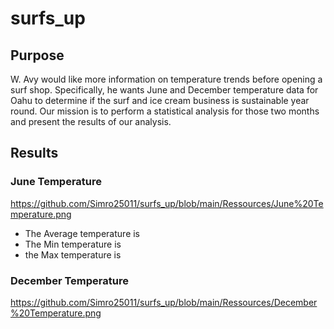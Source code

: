 # surfs_up

## Purpose

W. Avy  would like more information on temperature trends before opening a surf shop. Specifically, he wants June and December temperature data for Oahu to determine if the surf and ice cream business is sustainable year round. Our mission is to perform a statistical analysis  for those two months and present the results of our analysis.

## Results

### June Temperature 

https://github.com/Simro25011/surfs_up/blob/main/Ressources/June%20Temperature.png

- The Average temperature is 
 - The Min temperature is 
  - the Max temperature is 

### December Temperature

https://github.com/Simro25011/surfs_up/blob/main/Ressources/December%20Temperature.png


